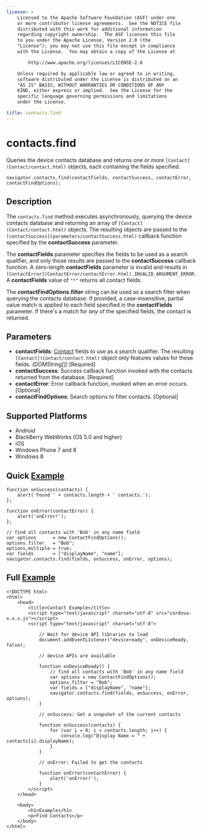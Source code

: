 ```yaml
---
license: >
    Licensed to the Apache Software Foundation (ASF) under one
    or more contributor license agreements.  See the NOTICE file
    distributed with this work for additional information
    regarding copyright ownership.  The ASF licenses this file
    to you under the Apache License, Version 2.0 (the
    "License"); you may not use this file except in compliance
    with the License.  You may obtain a copy of the License at

        http://www.apache.org/licenses/LICENSE-2.0

    Unless required by applicable law or agreed to in writing,
    software distributed under the License is distributed on an
    "AS IS" BASIS, WITHOUT WARRANTIES OR CONDITIONS OF ANY
    KIND, either express or implied.  See the License for the
    specific language governing permissions and limitations
    under the License.

title: contacts.find
---
```


contacts.find
=============

Queries the device contacts database and returns one or more `[Contact](Contact/contact.html)`
objects, each containing the fields specified.

    navigator.contacts.find(contactFields, contactSuccess, contactError, contactFindOptions);

Description
-----------

The `contacts.find` method executes asynchronously, querying the
device contacts database and returning an array of `[Contact](Contact/contact.html)` objects.
The resulting objects are passed to the `[contactSuccess](parameters/contactSuccess.html)` callback
function specified by the __contactSuccess__ parameter.

The __contactFields__ parameter specifies the fields to be used as a
search qualifier, and only those results are passed to the
__contactSuccess__ callback function.  A zero-length __contactFields__
parameter is invalid and results in
`[ContactError](ContactError/contactError.html).INVALID_ARGUMENT_ERROR`. A __contactFields__ value of
`"*"` returns all contact fields.

The __contactFindOptions.filter__ string can be used as a search
filter when querying the contacts database.  If provided, a
case-insensitive, partial value match is applied to each field
specified in the __contactFields__ parameter.  If there's a match for
_any_ of the specified fields, the contact is returned.

Parameters
----------

- __contactFields__: [Contact](Contact/contact.html) fields to use as a search qualifier. The resulting `[Contact](Contact/contact.html)` object only features values for these fields. _(DOMString[])_ [Required]
- __contactSuccess__: Success callback function invoked with the contacts returned from the database. [Required]
- __contactError__: Error callback function, invoked when an error occurs. [Optional]
- __contactFindOptions__: Search options to filter contacts. [Optional]

Supported Platforms
-------------------

- Android
- BlackBerry WebWorks (OS 5.0 and higher)
- iOS
- Windows Phone 7 and 8
- Windows 8

Quick [Example](../storage/storage.opendatabase.html)
-------------

    function onSuccess(contacts) {
        alert('Found ' + contacts.length + ' contacts.');
    };

    function onError(contactError) {
        alert('onError!');
    };

    // find all contacts with 'Bob' in any name field
    var options      = new ContactFindOptions();
    options.filter   = "Bob";
    options.multiple = true;
    var fields       = ["displayName", "name"];
    navigator.contacts.find(fields, onSuccess, onError, options);

Full [Example](../storage/storage.opendatabase.html)
------------

    <!DOCTYPE html>
    <html>
        <head>
            <title>Contact Example</title>
            <script type="text/javascript" charset="utf-8" src="cordova-x.x.x.js"></script>
            <script type="text/javascript" charset="utf-8">

                // Wait for device API libraries to load
                document.addEventListener("deviceready", onDeviceReady, false);

                // device APIs are available

                function onDeviceReady() {
                    // find all contacts with 'Bob' in any name field
                    var options = new ContactFindOptions();
                    options.filter = "Bob";
                    var fields = ["displayName", "name"];
                    navigator.contacts.find(fields, onSuccess, onError, options);
                }

                // onSuccess: Get a snapshot of the current contacts

                function onSuccess(contacts) {
                    for (var i = 0; i < contacts.length; i++) {
                        console.log("Display Name = " + contacts[i].displayName);
                    }
                }

                // onError: Failed to get the contacts

                function onError(contactError) {
                    alert('onError!');
                }
            </script>
        </head>

        <body>
            <h1>Example</h1>
            <p>Find Contacts</p>
        </body>
    </html>
